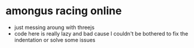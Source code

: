 # amongus racing online

- just messing aroung with threejs
- code here is really lazy and bad cause I couldn't be bothered to fix the indentation or solve some issues
